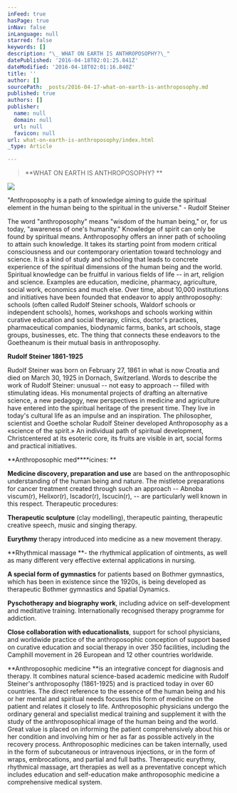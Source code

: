 ```yaml
---
inFeed: true
hasPage: true
inNav: false
inLanguage: null
starred: false
keywords: []
description: "\_ WHAT ON EARTH IS ANTHROPOSOPHY?\_"
datePublished: '2016-04-18T02:01:25.841Z'
dateModified: '2016-04-18T02:01:16.840Z'
title: ''
author: []
sourcePath: _posts/2016-04-17-what-on-earth-is-anthroposophy.md
published: true
authors: []
publisher:
  name: null
  domain: null
  url: null
  favicon: null
url: what-on-earth-is-anthroposophy/index.html
_type: Article

---
```

> **WHAT ON EARTH IS ANTHROPOSOPHY? **

![](https://the-grid-user-content.s3-us-west-2.amazonaws.com/0e356a68-2862-419e-9e8b-b4d9a9afbbb9.jpg)

"Anthroposophy is a path of knowledge aiming to guide the spiritual element in the human being to the spiritual in the universe." - Rudolf Steiner 

The word "anthroposophy" means "wisdom of the human being," or, for us today, "awareness of one's humanity."
Knowledge of spirit can only be found by spiritual means. Anthroposophy offers an inner path of schooling to attain such knowledge. It takes its starting point from modern critical consciousness and our contemporary orientation toward technology and science. It is a kind of study and schooling that leads to concrete experience of the spiritual dimensions of the human being and the world.
Spiritual knowledge can be fruitful in various fields of life -- in art, religion and science. Examples are education, medicine, pharmacy, agriculture, social work, economics and much else. Over time, about 10,000 institutions and initiatives have been founded that endeavor to apply anthroposophy: schools (often called Rudolf Steiner schools, Waldorf schools or independent schools), homes, workshops and schools working within curative education and social therapy, clinics, doctor's practices, pharmaceutical companies, biodynamic farms, banks, art schools, stage groups, businesses, etc. The thing that connects these endeavors to the Goetheanum is their mutual basis in anthroposophy.

**Rudolf Steiner 1861-1925**

Rudolf Steiner was born on February 27, 1861 in what is now Croatia and died on March 30, 1925 in Dornach, Switzerland.
Words to describe the work of Rudolf Steiner: unusual -- not easy to approach -- filled with stimulating ideas. His monumental projects of drafting an alternative science, a new pedagogy, new perspectives in medicine and agriculture have entered into the spiritual heritage of the present time. They live in today's cultural life as an impulse and an inspiration.
The philosopher, scientist and Goethe scholar Rudolf Steiner developed Anthroposophy as a «science of the spirit.» An individual path of spiritual development, Christcentered at its esoteric core, its fruits are visible in art, social forms and practical initiatives.

**Anthroposophic med****icines: **

**Medicine discovery, preparation and use** are based on the anthroposophic understanding of the human being and nature. The mistletoe preparations for cancer treatment created through such an approach -- Abnoba viscum(r), Helixor(r), Iscador(r), Iscucin(r), -- are particularly well known in this respect.
Therapeutic procedures: 

**Therapeutic sculpture** (clay modelling), therapeutic painting, therapeutic creative speech, music and singing therapy. 

**Eurythmy** therapy introduced into medicine as a new movement therapy. 

**Rhythmical massage **- the rhythmical application of ointments, as well as many different very effective external applications in nursing. 

**A special form of gymnastics** for patients based on Bothmer gymnastics, which has been in existence since the 1920s, is being developed as therapeutic Bothmer gymnastics and Spatial Dynamics. 

**Pyschotherapy and biography work**, including advice on self-development and meditative training.
Internationally recognised therapy programme for addiction. 

**Close collaboration with educationalists**, support for school physicians, and worldwide practice of the anthroposophic conception of support based on curative education and social therapy in over 350 facilities, including the Camphill movement in 26 European and 12 other countries worldwide.

**Anthroposophic medicine **is an integrative concept for diagnosis and therapy. It combines natural science-based academic medicine with Rudolf Steiner's anthroposophy (1861-1925) and is practiced today in over 60 countries.
The direct reference to the essence of the human being and his or her mental and spiritual needs focuses this form of medicine on the patient and relates it closely to life. Anthroposophic physicians undergo the ordinary general and specialist medical training and supplement it with the study of the anthroposophical image of the human being and the world. Great value is placed on informing the patient comprehensively about his or her condition and involving him or her as far as possible actively in the recovery process. Anthroposophic medicines can be taken internally, used in the form of subcutaneous or intravenous injections, or in the form of wraps, embrocations, and partial and full baths. Therapeutic eurythmy, rhythmical massage, art therapies as well as a preventative concept which includes education and self-education make anthroposophic medicine a comprehensive medical system.